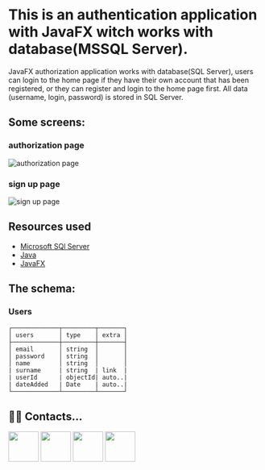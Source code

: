 # This is an authentication application with JavaFX witch works with database(MSSQL Server).

JavaFX authorization application works with database(SQL Server), users can login to the home page if they have their own account that has been registered, or they can register and login to the home page first. All data (username, login, password) is stored in SQL Server.

## Some screens:
### authorization page
![authorization page](https://i.imgur.com/EU2VSMq.png)
### sign up page
![sign up page](https://i.imgur.com/1lozgne.png)

## Resources used

- [Microsoft SQl Server](https://www.microsoft.com/ru-ru/sql-server)
- [Java](https://www.java.com/ru/)
- [JavaFX](https://openjfx.io/)

## The schema:

### Users
```
┌─────────────┬─────────┬───────┐
│ users       │ type    │ extra │
├─────────────┼─────────┼───────┤
│ email       │ string  │       │
│ password    │ string  │       │
│ name        │ string  │       │
| surname     | string  | link  |
| userId      | objectId| auto..|
| dateAdded   | Date    | auto..|
└─────────────┴─────────┴───────┘
```
## ‍👨‍💻 ‍Contacts...

<a href="https://www.instagram.com/kuba.asanovv/"><img src="https://img.icons8.com/color/48/000000/instagram" width="60"></a>
<a href="https://www.linkedin.com/in/kubanych-asanov-07394b1b4/"><img src="https://img.icons8.com/color/48/000000/linkedin-circled.png" width="60"></a>
<a href="https://www.youtube.com/channel/UCneGkwC2dxnOc10q1Zlc0GQ"><img src="https://img.icons8.com/color/48/000000/youtube-play.png" width="60"></a>
<a href="https://kuba.go.kg/"><img src="https://img.icons8.com/ultraviolet/40/000000/domain.png" width="60"></a>
